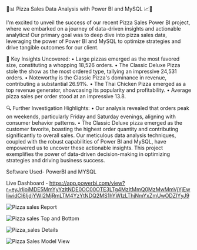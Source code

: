 🍕📊 Pizza Sales Data Analysis with Power BI and MySQL 📈🚀

I'm excited to unveil the success of our recent Pizza Sales Power BI project, where we embarked on a journey of data-driven insights and actionable analytics! Our primary goal was to deep dive into pizza sales data, leveraging the power of Power BI and MySQL to optimize strategies and drive tangible outcomes for our client.

📌 Key Insights Uncovered:
•	Large pizzas emerged as the most favored size, constituting a whopping 18,526 orders.
•	The Classic Deluxe Pizza stole the show as the most ordered type, tallying an impressive 24,531 orders.
•	Noteworthy is the Classic Pizza's dominance in revenue, contributing a substantial 26.91%.
•	The Thai Chicken Pizza emerged as a top revenue generator, showcasing its popularity and profitability.
•	Average pizza sales per order stood at an impressive 13.8.

🔍 Further Investigation Highlights:
•	Our analysis revealed that orders peak on weekends, particularly Friday and Saturday evenings, aligning with consumer behavior patterns.
•	The Classic Deluxe pizza emerged as the customer favorite, boasting the highest order quantity and contributing significantly to overall sales.
Our meticulous data analysis techniques, coupled with the robust capabilities of Power BI and MySQL, have empowered us to uncover these actionable insights. This project exemplifies the power of data-driven decision-making in optimizing strategies and driving business success.

Software Used- PowerBI and MYSQL


Live Dashboard - https://app.powerbi.com/view?r=eyJrIjoiMDE5MmYyYzItNDE0OC00OTE3LTg4MzItMmQ0MzMwMmVjYjEwIiwidCI6IjdjYWI2MjRmLTM4YzYtNDQ2MS1hYWIzLThjNmYxZmUwODZlYyJ9

![Pizza sales Report](https://github.com/pawansukheja/Pizza-Sales-PowerBI-SQL/assets/163865690/343262f4-c716-406e-b26f-ea8ade3a8726)

![Pizza sales Top and Bottom](https://github.com/pawansukheja/Pizza-Sales-PowerBI-SQL/assets/163865690/5b029c0b-aaa7-41e3-b64c-dca9f9e52285)

![Pizza_sales Details](https://github.com/pawansukheja/Pizza-Sales-PowerBI-SQL/assets/163865690/17679610-7d17-4af4-9413-e3c38b711e00)

![Pizza Sales Model View](https://github.com/pawansukheja/Pizza-Sales-PowerBI-SQL/assets/163865690/3b1b0a7f-eba5-4b9c-b8a1-12269e7f7881)

